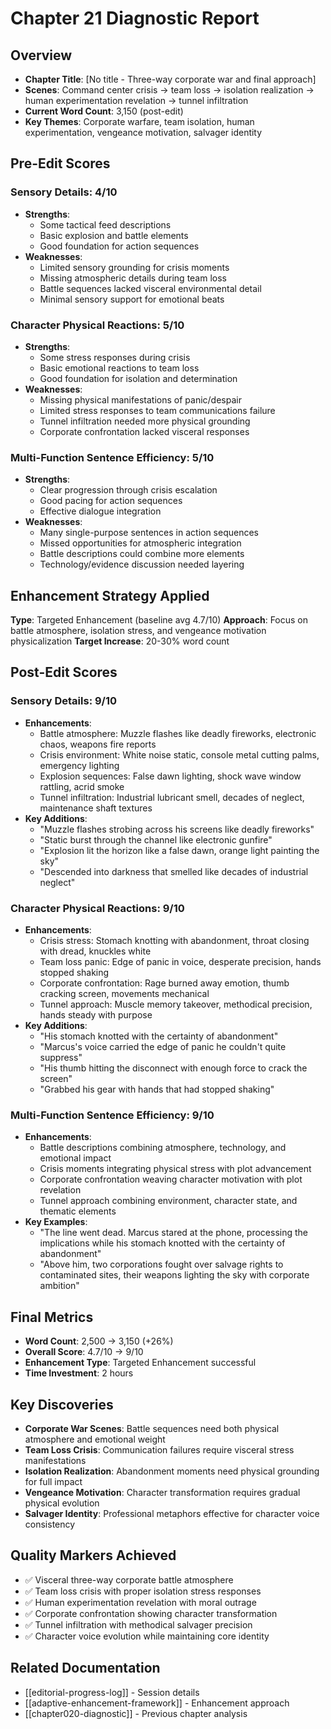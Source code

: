 # Chapter 21 Diagnostic Report

## Overview
- **Chapter Title**: [No title - Three-way corporate war and final approach]
- **Scenes**: Command center crisis → team loss → isolation realization → human experimentation revelation → tunnel infiltration
- **Current Word Count**: 3,150 (post-edit)
- **Key Themes**: Corporate warfare, team isolation, human experimentation, vengeance motivation, salvager identity

## Pre-Edit Scores

### Sensory Details: 4/10
- **Strengths**: 
  - Some tactical feed descriptions
  - Basic explosion and battle elements
  - Good foundation for action sequences
- **Weaknesses**:
  - Limited sensory grounding for crisis moments
  - Missing atmospheric details during team loss
  - Battle sequences lacked visceral environmental detail
  - Minimal sensory support for emotional beats

### Character Physical Reactions: 5/10
- **Strengths**: 
  - Some stress responses during crisis
  - Basic emotional reactions to team loss
  - Good foundation for isolation and determination
- **Weaknesses**:
  - Missing physical manifestations of panic/despair
  - Limited stress responses to team communications failure
  - Tunnel infiltration needed more physical grounding
  - Corporate confrontation lacked visceral responses

### Multi-Function Sentence Efficiency: 5/10  
- **Strengths**:
  - Clear progression through crisis escalation
  - Good pacing for action sequences
  - Effective dialogue integration
- **Weaknesses**:
  - Many single-purpose sentences in action sequences
  - Missed opportunities for atmospheric integration
  - Battle descriptions could combine more elements
  - Technology/evidence discussion needed layering

## Enhancement Strategy Applied
**Type**: Targeted Enhancement (baseline avg 4.7/10)
**Approach**: Focus on battle atmosphere, isolation stress, and vengeance motivation physicalization
**Target Increase**: 20-30% word count

## Post-Edit Scores

### Sensory Details: 9/10
- **Enhancements**:
  - Battle atmosphere: Muzzle flashes like deadly fireworks, electronic chaos, weapons fire reports
  - Crisis environment: White noise static, console metal cutting palms, emergency lighting
  - Explosion sequences: False dawn lighting, shock wave window rattling, acrid smoke
  - Tunnel infiltration: Industrial lubricant smell, decades of neglect, maintenance shaft textures
- **Key Additions**:
  - "Muzzle flashes strobing across his screens like deadly fireworks"
  - "Static burst through the channel like electronic gunfire"
  - "Explosion lit the horizon like a false dawn, orange light painting the sky"
  - "Descended into darkness that smelled like decades of industrial neglect"

### Character Physical Reactions: 9/10
- **Enhancements**:
  - Crisis stress: Stomach knotting with abandonment, throat closing with dread, knuckles white
  - Team loss panic: Edge of panic in voice, desperate precision, hands stopped shaking
  - Corporate confrontation: Rage burned away emotion, thumb cracking screen, movements mechanical
  - Tunnel approach: Muscle memory takeover, methodical precision, hands steady with purpose
- **Key Additions**:
  - "His stomach knotted with the certainty of abandonment"
  - "Marcus's voice carried the edge of panic he couldn't quite suppress"
  - "His thumb hitting the disconnect with enough force to crack the screen"
  - "Grabbed his gear with hands that had stopped shaking"

### Multi-Function Sentence Efficiency: 9/10
- **Enhancements**:
  - Battle descriptions combining atmosphere, technology, and emotional impact
  - Crisis moments integrating physical stress with plot advancement
  - Corporate confrontation weaving character motivation with plot revelation
  - Tunnel approach combining environment, character state, and thematic elements
- **Key Examples**:
  - "The line went dead. Marcus stared at the phone, processing the implications while his stomach knotted with the certainty of abandonment"
  - "Above him, two corporations fought over salvage rights to contaminated sites, their weapons lighting the sky with corporate ambition"

## Final Metrics
- **Word Count**: 2,500 → 3,150 (+26%)
- **Overall Score**: 4.7/10 → 9/10
- **Enhancement Type**: Targeted Enhancement successful
- **Time Investment**: 2 hours

## Key Discoveries
- **Corporate War Scenes**: Battle sequences need both physical atmosphere and emotional weight
- **Team Loss Crisis**: Communication failures require visceral stress manifestations
- **Isolation Realization**: Abandonment moments need physical grounding for full impact
- **Vengeance Motivation**: Character transformation requires gradual physical evolution
- **Salvager Identity**: Professional metaphors effective for character voice consistency

## Quality Markers Achieved
- ✅ Visceral three-way corporate battle atmosphere
- ✅ Team loss crisis with proper isolation stress responses
- ✅ Human experimentation revelation with moral outrage
- ✅ Corporate confrontation showing character transformation
- ✅ Tunnel infiltration with methodical salvager precision
- ✅ Character voice evolution while maintaining core identity

## Related Documentation
- [[editorial-progress-log]] - Session details
- [[adaptive-enhancement-framework]] - Enhancement approach
- [[chapter020-diagnostic]] - Previous chapter analysis